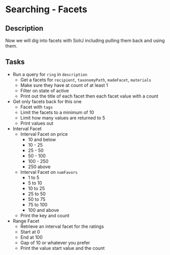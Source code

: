 # Searching - Facets

## Description
Now we will dig into facets with SolrJ including pulling them back and using them.

## Tasks
* Run a query for `ring` in `description`
	* Get a facets for `recipient`, `taxonomyPath`, `madeFacet`, `materials`
	* Make sure they have at count of at least 1
	* Filter on state of active
	* Print out the title of each facet then each facet value with a count
* Get only facets back for this one
	* Facet with `tags`
	* Limit the facets to a minimum of 10
	* Limit how many values are returned to 5
	* Print values out
* Interval Facet
	* Interval Facet on price
		* 10 and below
		* 10 - 25
		* 25 - 50
		* 50 - 100
		* 100 - 250
		* 250 above
	* Interval Facet on `numFavors`
		* 1 to 5
		* 5 to 10
		* 10 to 25
		* 25 to 50
		* 50 to 75
		* 75 to 100
		* 100 and above
	* Print the key and count
* Range Facet
	* Retrieve an interval facet for the ratings
	* Start at 0
	* End at 100
	* Gap of 10 or whatever you prefer
	* Print the value start value and the count
